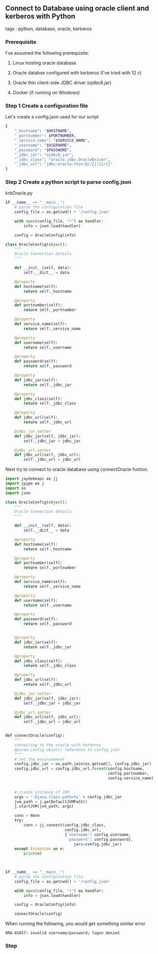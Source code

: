 ## Connect to Database using oracle client and kerberos with Python
tags : python, database, oracle, kerberos

### Prerequisite

I've assumed the following prerequisite: 

1. Linux hosting oracle database 

2. Oracle databse configured with kerberos (I've tried with 12 c) 

3. Oracle thin client-side JDBC driver (ojdbc6.jar)

4. Docker (if running on Windows)


### Step 1 Create a configuration file

Let's create a config.json used for our script

```sh 
{
    "_hostname": "$HOSTNAME",
    "_portnumber": $PORTNUMBER,
    "_service_name": "$SERVICE_NAME",
    "_username": "$USERNAME",
    "_password": "$PASSWORD",
	"_jdbc_jar": "ojdbc6.jar",
	"_jdbc_class": "oracle.jdbc.OracleDriver",
	"_jdbc_url": "jdbc:oracle:thin:@//{}:{}/{}"
}
```

### Step 2 Create a python script to parse config.json

krbOracle.py

```python
if __name__ == "__main__":
    # parse the configuration file
    config_file = os.getcwd() + '/config.json'

    with open(config_file, "r") as handler:
        info = json.load(handler)

    config = OracleConfig(info)
```

```python
class OracleConfig(object):
    """
    Oracle Connection details
    """

    def __init__(self, data):
        self.__dict__ = data

    @property
    def hostname(self):
        return self._hostname

    @property
    def portnumber(self):
        return self._portnumber

    @property
    def service_name(self):
        return self._service_name

    @property
    def username(self):
        return self._username

    @property
    def password(self):
        return self._password

    @property
    def jdbc_jar(self):
        return self._jdbc_jar

    @property
    def jdbc_class(self):
        return self._jdbc_class

    @property
    def jdbc_url(self):
        return self._jdbc_url

    @jdbc_jar.setter
    def jdbc_jar(self, jdbc_jar):
        self._jdbc_jar = jdbc_jar

    @jdbc_url.setter
    def jdbc_url(self, jdbc_url):
        self._jdbc_url = jdbc_url

```

Next try to connect to oracle database using connectOracle funtion.


```python
import jaydebeapi as jj
import jpype as j
import os
import json

class OracleConfig(object):
    """
    Oracle Connection details
    """

    def __init__(self, data):
        self.__dict__ = data

    @property
    def hostname(self):
        return self._hostname

    @property
    def portnumber(self):
        return self._portnumber

    @property
    def service_name(self):
        return self._service_name

    @property
    def username(self):
        return self._username

    @property
    def password(self):
        return self._password


    @property
    def jdbc_jar(self):
        return self._jdbc_jar

    @property
    def jdbc_class(self):
        return self._jdbc_class

    @property
    def jdbc_url(self):
        return self._jdbc_url

    @jdbc_jar.setter
    def jdbc_jar(self, jdbc_jar):
        self._jdbc_jar = jdbc_jar

    @jdbc_url.setter
    def jdbc_url(self, jdbc_url):
        self._jdbc_url = jdbc_url


def connectOracle(config):
    """
    connecting to the oracle with kerberos
    @param config object: reference to config.json
    """
    # set the environement
    config.jdbc_jar = os.path.join(os.getcwd(), config.jdbc_jar)
    config.jdbc_url = config.jdbc_url.format(config.hostname,
                                             config.portnumber,
                                             config.service_name)

 
    # create instance of JVM
    args = '-Djava.class.path=%s' % config.jdbc_jar
    jvm_path = j.getDefaultJVMPath()
    j.startJVM(jvm_path, args)

    conn = None
    try:
        conn = jj.connect(config.jdbc_class,
                          config.jdbc_url,
                          {'username': config.username,
                           'password': config.password},
                              jars=config.jdbc_jar)
    except Exception as e:
        print(e)

    

if __name__ == "__main__":
    # parse the configuration file
    config_file = os.getcwd() + '/config.json'

    with open(config_file, "r") as handler:
        info = json.load(handler)

    config = OracleConfig(info)

    connectOracle(config)
```

When running the following, you would get something similar error 

```
ORA-01017: invalid username/password; logon denied
```

### Step 
